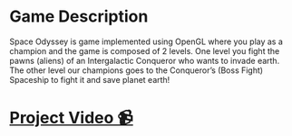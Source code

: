 # Game Description
Space Odyssey is game implemented using OpenGL where you play as a champion and the game is composed of 2 levels. 
One level you fight the pawns (aliens) of an Intergalactic Conqueror who wants to invade earth. The
other level our champions goes to the Conqueror’s (Boss Fight) Spaceship to fight it and save planet earth!

# [Project Video 📹](https://drive.google.com/file/d/1mQ1od4R-AG91QuTCdV-mhnT20M4RBQw0/view?usp=sharing)
